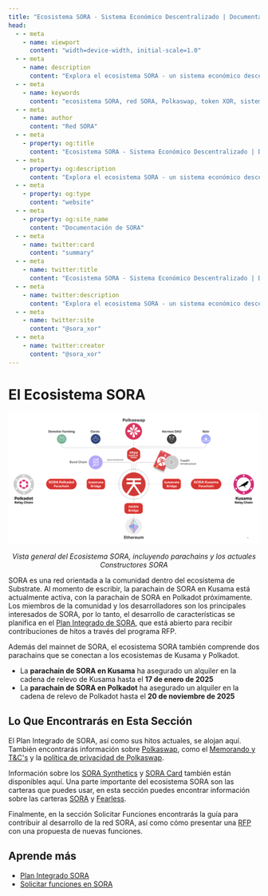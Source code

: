```yaml
---
title: "Ecosistema SORA - Sistema Económico Descentralizado | Documentación de SORA"
head:
  - - meta
    - name: viewport
      content: "width=device-width, initial-scale=1.0"
  - - meta
    - name: description
      content: "Explora el ecosistema SORA - un sistema económico descentralizado que comprende la red SORA, Polkaswap, el token XOR y más. Aprende sobre los componentes interconectados y las características innovadoras que impulsan la visión de SORA para un sistema financiero justo y sostenible."
  - - meta
    - name: keywords
      content: "ecosistema SORA, red SORA, Polkaswap, token XOR, sistema económico descentralizado, sistema financiero justo, sistema financiero sostenible"
  - - meta
    - name: author
      content: "Red SORA"
  - - meta
    - property: og:title
      content: "Ecosistema SORA - Sistema Económico Descentralizado | Documentación de SORA"
  - - meta
    - property: og:description
      content: "Explora el ecosistema SORA - un sistema económico descentralizado que comprende la red SORA, Polkaswap, el token XOR y más. Aprende sobre los componentes interconectados y las características innovadoras que impulsan la visión de SORA para un sistema financiero justo y sostenible."
  - - meta
    - property: og:type
      content: "website"
  - - meta
    - property: og:site_name
      content: "Documentación de SORA"
  - - meta
    - name: twitter:card
      content: "summary"
  - - meta
    - name: twitter:title
      content: "Ecosistema SORA - Sistema Económico Descentralizado | Documentación de SORA"
  - - meta
    - name: twitter:description
      content: "Explora el ecosistema SORA - un sistema económico descentralizado que comprende la red SORA, Polkaswap, el token XOR y más. Aprende sobre los componentes interconectados y las características innovadoras que impulsan la visión de SORA para un sistema financiero justo y sostenible."
  - - meta
    - name: twitter:site
      content: "@sora_xor"
  - - meta
    - name: twitter:creator
      content: "@sora_xor"
---
```


# El Ecosistema SORA

![](../.gitbook/assets/SORA-Ecosystem.png)

<center><i>Vista general del Ecosistema SORA, incluyendo parachains y los actuales Constructores SORA</i></center>

SORA es una red orientada a la comunidad dentro del ecosistema de Substrate. Al momento de escribir, la parachain de SORA en Kusama está actualmente activa, con la parachain de SORA en Polkadot próximamente.
Los miembros de la comunidad y los desarrolladores son los principales interesados de SORA, por lo tanto, el desarrollo de características se planifica en el [Plan Integrado de SORA](integrated-plan.md), que está abierto para recibir contribuciones de hitos a través del programa RFP.

Además del mainnet de SORA, el ecosistema SORA también comprende dos parachains que se conectan a los ecosistemas de Kusama y Polkadot.

- La **parachain de SORA en Kusama** ha asegurado un alquiler en la cadena de relevo de Kusama hasta el **17 de enero de 2025**
- La **parachain de SORA en Polkadot** ha asegurado un alquiler en la cadena de relevo de Polkadot hasta el **20 de noviembre de 2025**

## Lo Que Encontrarás en Esta Sección

El Plan Integrado de SORA, así como sus hitos actuales, se alojan
aquí. También encontrarás información sobre
[Polkaswap](https://polkaswap.io/), como el [Memorando y
T&C's](polkaswap/terms) y la [política de privacidad de Polkaswap](polkaswap/privacy).

Información sobre los [SORA Synthetics](xst.md) y [SORA Card](sora-card.md) también están disponibles
aquí. Una parte importante del ecosistema SORA son las carteras que puedes
usar, en esta sección puedes encontrar información sobre las carteras [SORA](mobile.md)
y [Fearless](fearless.md).

Finalmente, en la sección Solicitar Funciones encontrarás la guía para
contribuir al desarrollo de la red SORA, así como cómo presentar una
[RFP](rfp.md) con una propuesta de nuevas funciones.

## Aprende más

- [Plan Integrado SORA](/integrated-plan)
- [Solicitar funciones en SORA](/rfp)
